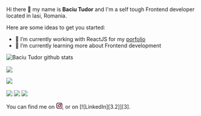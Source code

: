 
Hi there 👋 my name is <b>Baciu Tudor</b> and I'm a self tough Frontend developer located in Iasi, Romania.

Here are some ideas to get you started:

- 🔭 I’m currently working with ReactJS for my <a href="https://baciutudorstefan.github.io/portfolio/">porfolio</a>
- 🌱 I’m currently learning more about Frontend development

<html>

<body>

![Baciu Tudor github stats](https://github-readme-stats.vercel.app/api?username=baciutudorstefan&show_icons=true&theme=vue-dark)

<img align="center" src="https://github-readme-stats.vercel.app/api/top-langs/?username=baciutudorstefan&show_icons=true&theme=vue-dark"/>

![](https://img.shields.io/badge/Style-CSS-informational?&color=red&style=flat&logo=<LOGO_NAME>&logoColor=white&color=2bbc8a)


![](https://img.shields.io/badge/Style-CSS-informational?style=flat-square&logoColor=white&logo=styled-components) ![](https://img.shields.io/badge/Style-CSS-informational?style=flat-square&logoColor=white&logo=styled-components) ![](https://img.shields.io/badge/Style-CSS-informational?style=flat-square&logoColor=white&logo=styled-components)


You can find me on [![Twitter][1.2]][1], or on [![LinkedIn][3.2]][3].

<!-- Icons -->

[1.2]: https://raw.githubusercontent.com/baciutudorstefan/icons/master/instagram.png (twitter icon without padding)
[2.2]: https://raw.githubusercontent.com/MartinHeinz/MartinHeinz/master/linkedin-3-16.png (LinkedIn icon without padding)

<!-- Links to your social media accounts -->

[1]: https://www.instagram.com/tbography/
[2]: https://www.linkedin.com/in/heinz-martin/

</body>

</html>
